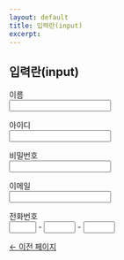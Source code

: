 ```yaml
---
layout: default
title: 입력란(input)
excerpt: 
---
```


<h2>입력란(input)</h2>

<p>
	<label for="name">이름</label><br>
	<input type="text" id="name">
</p>
<p>
	<label for="user_id">아이디</label><br>
	<input type="text" id="user_id">
</p>
<p>
	<label for="user_pw">비밀번호</label><br>
	<input type="password" id="user_pw">
</p>
<p>
	<label for="email">이메일</label><br>
	<input type="email" id="email">
</p>
<p>
	전화번호<br>
	<input type="text" size="3" title="첫번째 자리"> - 
	<input type="text" size="4" title="두번째 자리"> - 
	<input type="text" size="4" title="세번째 자리">
</p>

<p><a href="#" onclick="history.back(-1);">← 이전 페이지</a></p>